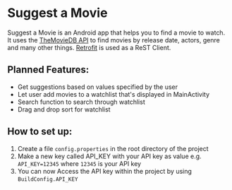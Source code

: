 # Suggest a Movie

Suggest a Movie is an Android app that helps you to find a movie to watch. It uses the [TheMovieDB API](https://www.themoviedb.org/documentation/api) to find movies by release date, actors, genre and many other things. [Retrofit](https://square.github.io/retrofit/) is used as a ReST Client.

## Planned Features:
- Get suggestions based on values specified by the user
- Let user add movies to a watchlist that's displayed in MainActivity
- Search function to search through watchlist
- Drag and drop sort for watchlist

## How to set up:
1. Create a file `config.properties` in the root directory of the project
2. Make a new key called API_KEY with your API key as value e.g. `API_KEY=12345` where `12345` is your API key
3. You can now Access the API key within the project by using `BuildConfig.API_KEY`
